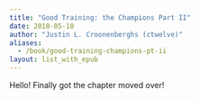 ```yaml
---
title: "Good Training: the Champions Part II"
date: 2018-05-10
author: "Justin L. Croonenberghs (ctwelve)"
aliases:
  - /book/good-training-champions-pt-ii
layout: list_with_epub
---
```


Hello! Finally got the chapter moved over!
